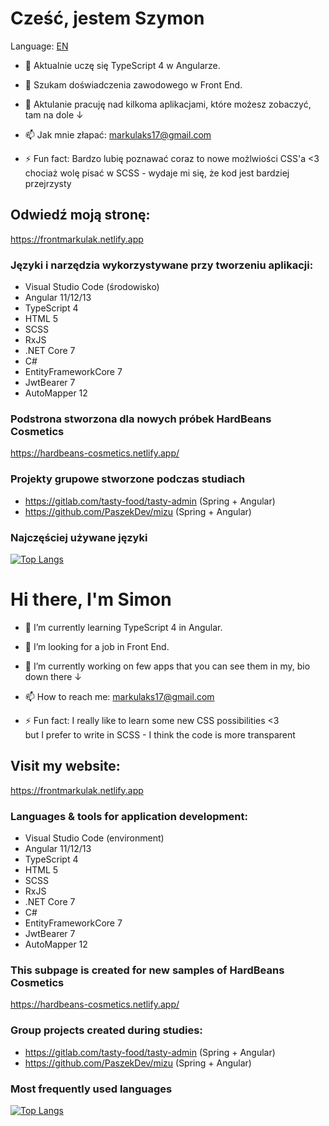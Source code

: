 # Cześć, jestem Szymon
Language: <a href="#en">EN</a>

- 🌱 Aktualnie uczę się TypeScript 4 w Angularze.
- 👯 Szukam doświadczenia zawodowego w Front End.
- 🔭 Aktulanie pracuję nad kilkoma aplikacjami, które możesz zobaczyć, tam na dole ↓

- 📫 Jak mnie złapać: <a href="mailto:markulaks17@gmail.com">markulaks17@gmail.com</a>
- ⚡ Fun fact: Bardzo lubię poznawać coraz to nowe możlwiości CSS'a <3<br>
chociaż wolę pisać w SCSS - wydaje mi się, że kod jest bardziej przejrzysty

## Odwiedź moją stronę: 
https://frontmarkulak.netlify.app

### Języki i narzędzia wykorzystywane przy tworzeniu aplikacji:
- Visual Studio Code (środowisko)
- Angular 11/12/13
- TypeScript 4
- HTML 5
- SCSS
- RxJS
- .NET Core 7
- C#
- EntityFrameworkCore 7
- JwtBearer 7
- AutoMapper 12

### Podstrona stworzona dla nowych próbek HardBeans Cosmetics
https://hardbeans-cosmetics.netlify.app/

### Projekty grupowe stworzone podczas studiach
- https://gitlab.com/tasty-food/tasty-admin (Spring + Angular)
- https://github.com/PaszekDev/mizu (Spring + Angular)

### Najczęściej używane języki
[![Top Langs](https://github-readme-stats.vercel.app/api/top-langs/?username=MarkulakS&layout=compact)](https://github.com/anuraghazra/github-readme-stats)
#

<h1 id="en"> Hi there, I'm Simon</h1>

- 🌱 I’m currently learning TypeScript 4 in Angular.
- 👯 I’m looking for a job in Front End.
- 🔭 I’m currently working on few apps that you can see them in my, bio down there ↓

- 📫 How to reach me: <a href="mailto:markulaks17@gmail.com">markulaks17@gmail.com</a>
- ⚡ Fun fact: I really like to learn some new CSS possibilities <3<br>
but I prefer to write in SCSS - I think the code is more transparent

## Visit my website: 
https://frontmarkulak.netlify.app

### Languages & tools for application development:
- Visual Studio Code (environment)
- Angular 11/12/13
- TypeScript 4
- HTML 5
- SCSS
- RxJS
- .NET Core 7
- C#
- EntityFrameworkCore 7
- JwtBearer 7
- AutoMapper 12

### This subpage is created for new samples of HardBeans Cosmetics
https://hardbeans-cosmetics.netlify.app/

### Group projects created during studies:
- https://gitlab.com/tasty-food/tasty-admin (Spring + Angular)
- https://github.com/PaszekDev/mizu (Spring + Angular)

### Most frequently used languages
[![Top Langs](https://github-readme-stats.vercel.app/api/top-langs/?username=MarkulakS&layout=compact)](https://github.com/anuraghazra/github-readme-stats)
